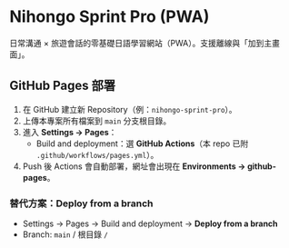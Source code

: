 # Nihongo Sprint Pro (PWA)
日常溝通 × 旅遊會話的零基礎日語學習網站（PWA）。支援離線與「加到主畫面」。

## GitHub Pages 部署
1. 在 GitHub 建立新 Repository（例：`nihongo-sprint-pro`）。
2. 上傳本專案所有檔案到 `main` 分支根目錄。
3. 進入 **Settings → Pages**：
   - Build and deployment：選 **GitHub Actions**（本 repo 已附 `.github/workflows/pages.yml`）。
4. Push 後 Actions 會自動部署，網址會出現在 **Environments → github-pages**。

### 替代方案：Deploy from a branch
- Settings → Pages → Build and deployment → **Deploy from a branch**
- Branch: `main` / 根目錄 `/`
